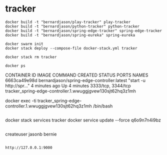# tracker

```
docker build -t "bernardjason/play-tracker" play-tracker
docker build -t "bernardjason/python-tracker" python-tracker
docker build -t "bernardjason/spring-edge-tracker" spring-edge-tracker
docker build -t "bernardjason/spring-eureka" spring-eureka
```

```
docker swarm init
docker stack deploy --compose-file docker-stack.yml tracker
```

```
docker stack rm tracker
```
```
docker ps
```

CONTAINER ID        IMAGE                                        COMMAND                  CREATED             STATUS              PORTS                NAMES
6663ca49e98d        bernardjason/spring-edge-controller:latest   "start -u http://spr…"   4 minutes ago       Up 4 minutes        3333/tcp, 3344/tcp   tracker_spring-edge-controller.1.wwuggjgvew130sjt62hq3z1mh


docker exec -ti tracker_spring-edge-controller.1.wwuggjgvew130sjt62hq3z1mh /bin/bash
```

```
docker stack services tracker
docker service update --force q6o9n7n4i9bz
```

```
createuser jasonb bernie
```

http://127.0.0.1:9000
